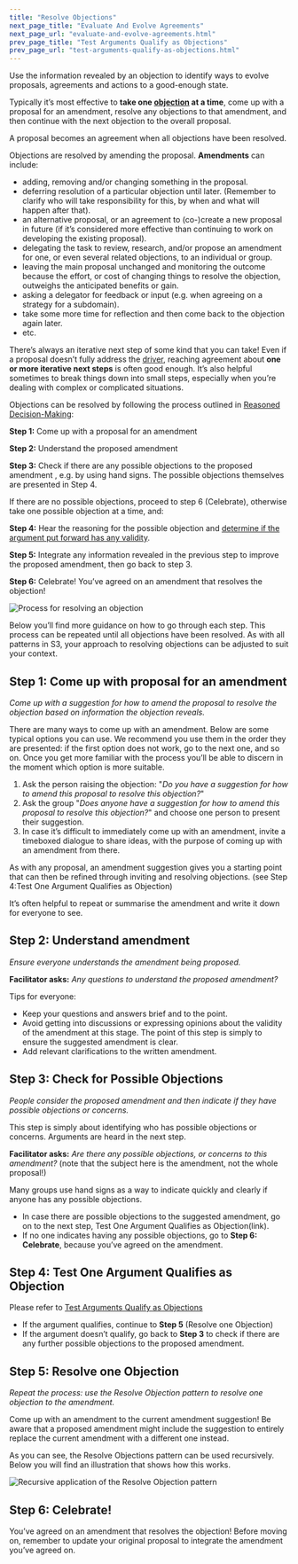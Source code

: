```yaml
---
title: "Resolve Objections"
next_page_title: "Evaluate And Evolve Agreements"
next_page_url: "evaluate-and-evolve-agreements.html"
prev_page_title: "Test Arguments Qualify as Objections"
prev_page_url: "test-arguments-qualify-as-objections.html"
---
```



<div class="card summary"><div class="card-body">Use the information revealed by an objection to identify ways to evolve proposals, agreements and actions to a good-enough state. 
</div></div>

Typically it’s most effective to **take one <a href="glossary.html#entry-objection" class="glossary-tooltip" data-toggle="tooltip" title="Objection: An argument – relating to a proposal, agreement, activity or the existing state of affairs – that reveals consequences or risks you&#x27;d rather avoid, or demonstrates worthwhile ways to improve.">objection</a> at a time**, come up with a proposal for an amendment, resolve any objections to that amendment, and then continue with the next objection to the overall proposal. 

A proposal becomes an agreement when all objections have been resolved.

Objections are resolved by amending the proposal. **Amendments** can include: 

- adding, removing and/or changing something in the proposal.
- deferring resolution of a particular objection until later. (Remember to clarify who will take responsibility for this, by when and what will happen after that).
- an alternative proposal, or an agreement to (co-)create a new proposal in future (if it’s considered more effective than continuing to work on developing the existing proposal).
- delegating the task to review, research, and/or propose an amendment for one, or even several related objections, to an individual or group.
- leaving the main proposal unchanged and monitoring the outcome because the effort, or cost of changing things to resolve the objection, outweighs the anticipated benefits or gain.
- asking a delegator for feedback or input (e.g. when agreeing on a strategy for a subdomain).
- take some more time for reflection and then come back to the objection again later.
- etc.

There’s always an iterative next step of some kind that you can take! Even if a proposal doesn’t fully address the <a href="glossary.html#entry-organizational-driver" class="glossary-tooltip" data-toggle="tooltip" title="Organizational Driver: Any situation where the organization’s members have a motive to respond because they anticipate that doing so would be beneficial for the organization (by helping to generate value, eliminate waste or avoid undesirable risks or consequences).">driver</a>, reaching agreement about **one or more iterative next steps** is often good enough. It’s also helpful sometimes to break things down into small steps, especially when you’re dealing with complex or complicated situations. 

Objections can be resolved by following the process outlined in [Reasoned Decision-Making](reasoned-decision-making.html):

**Step 1:** Come up with a proposal for an amendment

**Step 2:** Understand the proposed amendment 

**Step 3:** Check if there are any possible objections to the proposed amendment , e.g. by using hand signs. The possible objections themselves are presented in Step 4. 

If there are no possible objections, proceed to step 6 (Celebrate), otherwise take one possible objection at a time, and:

**Step 4:** Hear the reasoning for the possible objection and [determine if the argument put forward has any validity](test-arguments-qualify-as-objections.html).

**Step 5:** Integrate any information revealed in the previous step to improve the proposed amendment, then go back to step 3.

**Step 6:** Celebrate! You’ve agreed on an amendment that resolves the objection! 

![Process for resolving an objection](img/agreements/resolve-objections.png)

Below you’ll find more guidance on how to go through each step. This process can be repeated until all objections have been resolved. As with all patterns in S3, your approach to resolving objections can be adjusted to suit your context. 


## Step 1: Come up with proposal for an amendment

*Come up with a suggestion for how to amend the proposal to resolve the objection based on information the objection reveals.* 

There are many ways to come up with an amendment. Below are some typical options you can use. We recommend you use them in the order they are presented: if the first option does not work, go to the next one, and so on. Once you get more familiar with the process you’ll be able to discern in the moment which option is more suitable. 

1. Ask the person raising the objection: "*Do you have a suggestion for how to amend this proposal to resolve this objection?*"
2. Ask the group "*Does anyone have a suggestion for how to amend this proposal to resolve this objection?*" and choose one person to present their suggestion.
3. In case it’s difficult to immediately come up with an amendment, invite a timeboxed dialogue to share ideas, with the purpose of coming up with an amendment from there.

As with any proposal, an amendment suggestion gives you a starting point that can then be refined through inviting and resolving objections. (see Step 4:Test One Argument Qualifies as Objection)

It’s often helpful to repeat or summarise the amendment and write it down for everyone to see. 


## Step 2: Understand amendment

*Ensure everyone understands the amendment being proposed.*

**Facilitator asks:** *Any questions to understand the proposed amendment?*

Tips for everyone:

- Keep your questions and answers brief and to the point. 
- Avoid getting into discussions or expressing opinions about the validity of the amendment at this stage. The point of this step is simply to ensure the suggested amendment is clear. 
- Add relevant clarifications to the written amendment.


## Step 3: Check for Possible Objections

*People consider the proposed amendment and then indicate if they have possible objections or concerns.*

This step is simply about identifying who has possible objections or concerns. Arguments are heard in the next step.

**Facilitator asks:** *Are there any possible objections, or concerns to this amendment?* (note that the subject here is the amendment, not the whole proposal!)

Many groups use hand signs as a way to indicate quickly and clearly if anyone has any possible objections. 

- In case there are possible objections to the suggested amendment, go on to the next step, Test One Argument Qualifies as Objection(link). 
- If no one indicates having any possible objections, go to **Step 6: Celebrate**, because you’ve agreed on the amendment.


## Step 4: Test One Argument Qualifies as Objection

Please refer to [Test Arguments Qualify as Objections](test-arguments-qualify-as-objections.html)

- If the argument qualifies, continue to **Step 5** (Resolve one Objection)
- If the argument doesn’t qualify, go back to **Step 3** to check if there are any further possible objections to the proposed amendment. 


## Step 5: Resolve one Objection

*Repeat the process: use the Resolve Objection pattern to resolve one objection to the amendment.* 

Come up with an amendment to the current amendment suggestion! Be aware that a proposed amendment might include the suggestion to entirely replace the current amendment with a different one instead.

As you can see, the Resolve Objections pattern can be used recursively. Below you will find an illustration that shows how this works.

![Recursive application of the Resolve Objection pattern](img/agreements/resolve-objections-process.png)


## Step 6: Celebrate!

You’ve agreed on an amendment that resolves the objection!
Before moving on, remember to update your original proposal to integrate the amendment you’ve agreed on.
